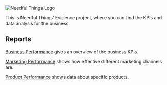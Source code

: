 <!--- Update to evidence location -->
![Needful Things Logo](https://static1.squarespace.com/static/55d5e6bbe4b07fd45aec98a4/t/5a67ff45ec212de974357e39/1622153363313/Needful+logo.png?format=180w)

This is Needful Things' Evidence project, where you can find the KPIs and data analysis for the business.

## Reports

[Business Performance](/business-performance) gives an overview of the business KPIs.

[Marketing Performance](/marketing-performance) shows how effective different marketing channels are.

[Product Performance](/product-performance) shows data about specific products.